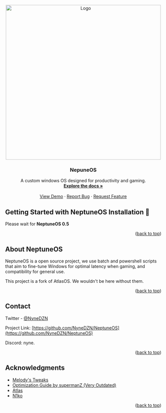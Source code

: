 <!-- PROJECT LOGO -->
<br />
<div align="center">
  <a href="https://github.com/NyneDZN/NeptuneOS">
    <img src="https://user-images.githubusercontent.com/120980797/209248113-fb446909-8aad-4c90-bedf-d4d536ef5dee.png"
" alt="Logo" width="500" height="500">
  </a>

<h3 align="center">NepuneOS</h3>

  <p align="center">
    A custom windows OS designed for productivity and gaming.
    <br />
    <a href="https://github.com/NyneDZN/NeptuneOS"><strong>Explore the docs »</strong></a>
    <br />
    <br />
    <a href="https://github.com/NyneDZN/NeptuneOS">View Demo</a>
    ·
    <a href="https://github.com/NyneDZN/NeptuneOS/issues">Report Bug</a>
    ·
    <a href="https://github.com/NyneDZN/NeptuneOS/issues">Request Feature</a>
  </p>
</div>

<!-- Installation -->

## Getting Started with NeptuneOS Installation 🌊

Please wait for <b>NeptuneOS 0.5</b>

<p align="right">(<a href="#readme-top">back to top</a>)</p>

<!-- ABOUT NEPTUNEOS -->

## About NeptuneOS

NeptuneOS is a open source project, we use batch and powershell scripts that aim to fine-tune Windows for optimal latency when gaming, and compatibility for general use.

This project is a fork of AtlasOS. We wouldn't be here without them.

<p align="right">(<a href="#readme-top">back to top</a>)</p>

<!-- CONTACT -->

## Contact

Twitter - [@NyneDZN](https://twitter.com/NyneDZN)

Project Link: [https://github.com/NyneDZN/NeptuneOS](https://github.com/NyneDZN/NeptuneOS)

Discord: nyne.

<p align="right">(<a href="#readme-top">back to top</a>)</p>

<!-- ACKNOWLEDGMENTS -->

## Acknowledgments

- [Melody's Tweaks](https://sites.google.com/view/melodystweaks/basictweaks?pli=1)
- [Optimization Guide by supermanZ (Very Outdated)](https://steamcommunity.com/sharedfiles/filedetails/?id=476760198)
- [Atlas](https://github.com/Atlas-OS/)
- [N1ko](https://n1kobg.blogspot.com/)

<p align="right">(<a href="#readme-top">back to top</a>)</p>
